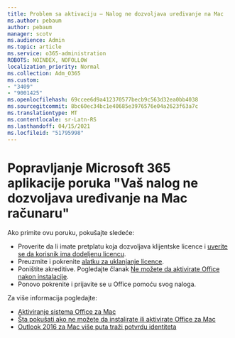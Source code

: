 ```yaml
---
title: Problem sa aktivaciju – Nalog ne dozvoljava uređivanje na Mac
ms.author: pebaum
author: pebaum
manager: scotv
ms.audience: Admin
ms.topic: article
ms.service: o365-administration
ROBOTS: NOINDEX, NOFOLLOW
localization_priority: Normal
ms.collection: Adm_O365
ms.custom:
- "3409"
- "9001425"
ms.openlocfilehash: 69ccee6d9a412370577becb9c563d32ea0bb4038
ms.sourcegitcommit: 8bc60ec34bc1e40685e3976576e04a2623f63a7c
ms.translationtype: MT
ms.contentlocale: sr-Latn-RS
ms.lasthandoff: 04/15/2021
ms.locfileid: "51795998"
---
```

# <a name="fixing-the-microsoft-365-apps-your-account-doesnt-allow-editing-on-a-mac-message"></a>Popravljanje Microsoft 365 aplikacije poruka "Vaš nalog ne dozvoljava uređivanje na Mac računaru"

Ako primite ovu poruku, pokušajte sledeće:

- Proverite da li imate pretplatu koja dozvoljava klijentske licence i [uverite se da korisnik ima dodeljenu licencu](https://docs.microsoft.com/microsoft-365/admin/add-users/add-users). 
- Preuzmite i pokrenite [alatku za uklanjanje licence](https://support.office.com/article/how-to-remove-office-license-files-on-a-mac-b032c0f6-a431-4dad-83a9-6b727c03b193).
- Poništite akreditive. Pogledajte članak [Ne možete da aktivirate Office nakon instalacije](https://support.office.com/article/5efba2b4-b1e6-4e5f-bf3c-6ab945d03dea#bkmk_cantactivate).
- Ponovo pokrenite i prijavite se u Office pomoću svog naloga.

Za više informacija pogledajte:
- [Aktiviranje sistema Office za Mac](https://support.office.com/article/activate-office-for-mac-7f6646b1-bb14-422a-9ad4-a53410fcefb2)
- [Šta pokušati ako ne možete da instalirate ili aktivirate Office za Mac](https://support.office.com/article/5efba2b4-b1e6-4e5f-bf3c-6ab945d03dea#picktab=activation)
- [Outlook 2016 za Mac više puta traži potvrdu identiteta](https://docs.microsoft.com/outlook/troubleshoot/sign-in/repeated-prompts-authentication)